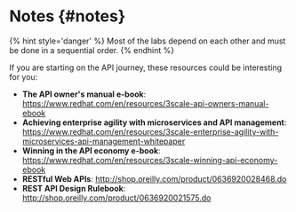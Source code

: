# Notes {#notes}

{% hint style='danger' %}
Most of the labs depend on each other and must be done in a sequential order.
{% endhint %}

If you are starting on the API journey, these resources could be interesting for you:

* **The API owner's manual e-book**: https://www.redhat.com/en/resources/3scale-api-owners-manual-ebook
* **Achieving enterprise agility with microservices and API management**: https://www.redhat.com/en/resources/3scale-enterprise-agility-with-microservices-api-management-whitepaper
* **Winning in the API economy e-book**: https://www.redhat.com/en/resources/3scale-winning-api-economy-ebook
* **RESTful Web APIs**: http://shop.oreilly.com/product/0636920028468.do
* **REST API Design Rulebook**: http://shop.oreilly.com/product/0636920021575.do
